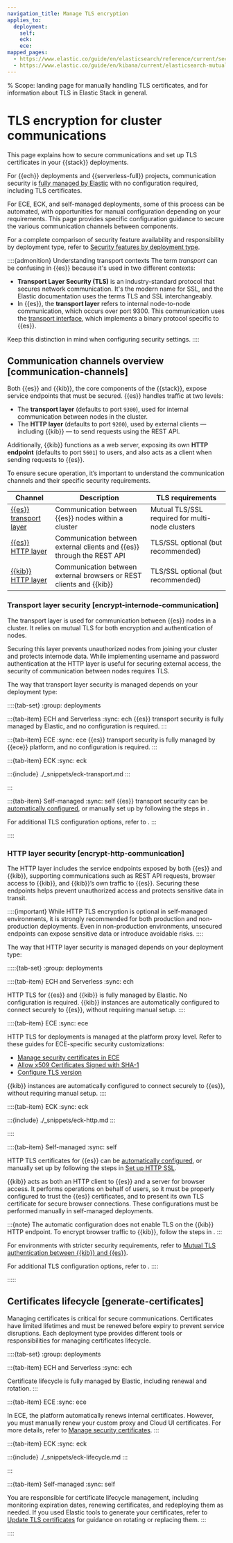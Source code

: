 ```yaml
---
navigation_title: Manage TLS encryption
applies_to:
  deployment:
    self:
    eck:
    ece:
mapped_pages:
  - https://www.elastic.co/guide/en/elasticsearch/reference/current/security-basic-setup.html
  - https://www.elastic.co/guide/en/kibana/current/elasticsearch-mutual-tls.html
---
```


% Scope: landing page for manually handling TLS certificates, and for information about TLS in Elastic Stack in general.
# TLS encryption for cluster communications

This page explains how to secure communications and set up TLS certificates in your {{stack}} deployments.

For {{ech}} deployments and {{serverless-full}} projects, communication security is [fully managed by Elastic](/deploy-manage/security.md#managed-security-in-elastic-cloud) with no configuration required, including TLS certificates.

For ECE, ECK, and self-managed deployments, some of this process can be automated, with opportunities for manual configuration depending on your requirements. This page provides specific configuration guidance to secure the various communication channels between components.

For a complete comparison of security feature availability and responsibility by deployment type, refer to [Security features by deployment type](/deploy-manage/security.md#comparison-table).

::::{admonition} Understanding transport contexts
The term *transport* can be confusing in {{es}} because it's used in two different contexts:
- **Transport Layer Security (TLS)** is an industry-standard protocol that secures network communication. It's the modern name for SSL, and the Elastic documentation uses the terms TLS and SSL interchangeably.
- In {{es}}, the **transport layer** refers to internal node-to-node communication, which occurs over port 9300. This communication uses the [transport interface](elasticsearch://reference/elasticsearch/configuration-reference/networking-settings.md), which implements a binary protocol specific to {{es}}.

Keep this distinction in mind when configuring security settings.
::::


## Communication channels overview [communication-channels]

Both {{es}} and {{kib}}, the core components of the {{stack}}, expose service endpoints that must be secured. {{es}} handles traffic at two levels:
* The **transport layer** (defaults to port `9300`), used for internal communication between nodes in the cluster.
* The **HTTP layer** (defaults to port `9200`), used by external clients — including {{kib}} — to send requests using the REST API.

Additionally, {{kib}} functions as a web server, exposing its own **HTTP endpoint** (defaults to port `5601`) to users, and also acts as a client when sending requests to {{es}}.

To ensure secure operation, it’s important to understand the communication channels and their specific security requirements.

| **Channel** | **Description** | **TLS requirements** |
|-------------|-----------------|--------------------|
| [{{es}} transport layer](#encrypt-internode-communication) | Communication between {{es}} nodes within a cluster | Mutual TLS/SSL required for multi-node clusters |
| [{{es}} HTTP layer](#encrypt-http-communication) | Communication between external clients and {{es}} through the REST API | TLS/SSL optional (but recommended) |
| [{{kib}} HTTP layer](#encrypt-http-communication) | Communication between external browsers or REST clients and {{kib}} | TLS/SSL optional (but recommended) |

### Transport layer security [encrypt-internode-communication]

The transport layer is used for communication between {{es}} nodes in a cluster. It relies on mutual TLS for both encryption and authentication of nodes.

Securing this layer prevents unauthorized nodes from joining your cluster and protects internode data. While implementing username and password authentication at the HTTP layer is useful for securing external access, the security of communication between nodes requires TLS.

The way that transport layer security is managed depends on your deployment type:

::::{tab-set}
:group: deployments

:::{tab-item} ECH and Serverless
:sync: ech
{{es}} transport security is fully managed by Elastic, and no configuration is required.
:::

:::{tab-item} ECE
:sync: ece
{{es}} transport security is fully managed by {{ece}} platform, and no configuration is required.
:::

:::{tab-item} ECK
:sync: eck

:::{include} ./_snippets/eck-transport.md
:::

:::

:::{tab-item} Self-managed
:sync: self
{{es}} transport security can be [automatically configured](self-auto-setup.md), or manually set up by following the steps in [](set-up-basic-security.md).

For additional TLS configuration options, refer to [](./self-tls.md).
:::

::::

### HTTP layer security [encrypt-http-communication]

The HTTP layer includes the service endpoints exposed by both {{es}} and {{kib}}, supporting communications such as REST API requests, browser access to {{kib}}, and {{kib}}’s own traffic to {{es}}. Securing these endpoints helps prevent unauthorized access and protects sensitive data in transit.

::::{important}
While HTTP TLS encryption is optional in self-managed environments, it is strongly recommended for both production and non-production deployments. Even in non-production environments, unsecured endpoints can expose sensitive data or introduce avoidable risks.
::::

The way that HTTP layer security is managed depends on your deployment type:

:::::{tab-set}
:group: deployments

::::{tab-item} ECH and Serverless
:sync: ech

HTTP TLS for {{es}} and {{kib}} is fully managed by Elastic. No configuration is required.
{{kib}} instances are automatically configured to connect securely to {{es}}, without requiring manual setup.
::::

::::{tab-item} ECE
:sync: ece

HTTP TLS for deployments is managed at the platform proxy level. Refer to these guides for ECE-specific security customizations:
* [Manage security certificates in ECE](./secure-your-elastic-cloud-enterprise-installation/manage-security-certificates.md)
* [Allow x509 Certificates Signed with SHA-1](./secure-your-elastic-cloud-enterprise-installation/allow-x509-certificates-signed-with-sha-1.md)
* [Configure TLS version](./secure-your-elastic-cloud-enterprise-installation/configure-tls-version.md)

{{kib}} instances are automatically configured to connect securely to {{es}}, without requiring manual setup.
::::

::::{tab-item} ECK
:sync: eck

:::{include} ./_snippets/eck-http.md
:::

::::

::::{tab-item} Self-managed
:sync: self

HTTP TLS certificates for {{es}} can be [automatically configured](self-auto-setup.md), or manually set up by following the steps in [Set up HTTP SSL](./set-up-basic-security-plus-https.md).

{{kib}} acts as both an HTTP client to {{es}} and a server for browser access. It performs operations on behalf of users, so it must be properly configured to trust the {{es}} certificates, and to present its own TLS certificate for secure browser connections. These configurations must be performed manually in self-managed deployments.

:::{note}
The automatic configuration does not enable TLS on the {{kib}} HTTP endpoint. To encrypt browser traffic to {{kib}}, follow the steps in [](./set-up-basic-security-plus-https.md#encrypt-kibana-browser).
:::

For environments with stricter security requirements, refer to [Mutual TLS authentication between {{kib}} and {{es}}](./kibana-es-mutual-tls.md).

For additional TLS configuration options, refer to [](./self-tls.md).
::::

:::::

## Certificates lifecycle [generate-certificates]

Managing certificates is critical for secure communications. Certificates have limited lifetimes and must be renewed before expiry to prevent service disruptions. Each deployment type provides different tools or responsibilities for managing certificates lifecycle.

::::{tab-set}
:group: deployments

:::{tab-item} ECH and Serverless
:sync: ech

Certificate lifecycle is fully managed by Elastic, including renewal and rotation.
:::

:::{tab-item} ECE
:sync: ece

In ECE, the platform automatically renews internal certificates. However, you must manually renew your custom proxy and Cloud UI certificates. For more details, refer to [Manage security certificates](secure-your-elastic-cloud-enterprise-installation/manage-security-certificates.md).
:::

:::{tab-item} ECK
:sync: eck

:::{include} ./_snippets/eck-lifecycle.md
:::

:::

:::{tab-item} Self-managed
:sync: self

You are responsible for certificate lifecycle management, including monitoring expiration dates, renewing certificates, and redeploying them as needed. If you used Elastic tools to generate your certificates, refer to [Update TLS certificates](./updating-certificates.md) for guidance on rotating or replacing them.
:::

::::
